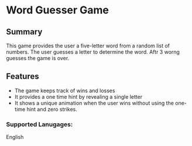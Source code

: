 # Word Guesser Game
## Summary
This game provides the user a five-letter word from a random list of numbers.
The user guesses a letter to determine the word. 
Aftr 3 worng guesses the game is over.
## Features
* The game keeps track of wins and losses
* It provides a one time hint by revealing a single letter
* It shows a unique animation when the user wins without using the one-time hint and zero strikes.
### Supported Lanugages:
English


